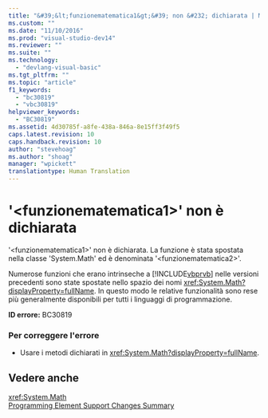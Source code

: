 ```yaml
---
title: "&#39;&lt;funzionematematica1&gt;&#39; non &#232; dichiarata | Microsoft Docs"
ms.custom: ""
ms.date: "11/10/2016"
ms.prod: "visual-studio-dev14"
ms.reviewer: ""
ms.suite: ""
ms.technology: 
  - "devlang-visual-basic"
ms.tgt_pltfrm: ""
ms.topic: "article"
f1_keywords: 
  - "bc30819"
  - "vbc30819"
helpviewer_keywords: 
  - "BC30819"
ms.assetid: 4d30785f-a8fe-438a-846a-8e15ff3f49f5
caps.latest.revision: 10
caps.handback.revision: 10
author: "stevehoag"
ms.author: "shoag"
manager: "wpickett"
translationtype: Human Translation
---
```

# &#39;&lt;funzionematematica1&gt;&#39; non &#232; dichiarata
'\<funzionematematica1\>' non è dichiarata. La funzione è stata spostata nella classe 'System.Math' ed è denominata '\<funzionematematica2\>'.  
  
 Numerose funzioni che erano intrinseche a [!INCLUDE[vbprvb](../../csharp/programming-guide/concepts/linq/includes/vbprvb_md.md)] nelle versioni precedenti sono state spostate nello spazio dei nomi <xref:System.Math?displayProperty=fullName>. In questo modo le relative funzionalità sono rese più generalmente disponibili per tutti i linguaggi di programmazione.  
  
 **ID errore:** BC30819  
  
### Per correggere l'errore  
  
-   Usare i metodi dichiarati in <xref:System.Math?displayProperty=fullName>.  
  
## Vedere anche  
 <xref:System.Math>   
 [Programming Element Support Changes Summary](http://msdn.microsoft.com/it-it/0483590a-6309-449c-a2fa-effa26a03b95)